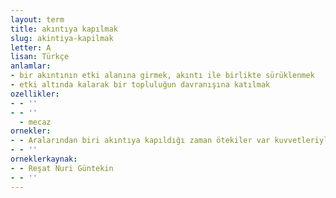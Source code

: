 ```yaml
---
layout: term
title: akıntıya kapılmak
slug: akintiya-kapilmak
letter: A
lisan: Türkçe
anlamlar:
- bir akıntının etki alanına girmek, akıntı ile birlikte sürüklenmek
- etki altında kalarak bir topluluğun davranışına katılmak
ozellikler:
- - ''
- - ''
  - mecaz
ornekler:
- - Aralarından biri akıntıya kapıldığı zaman ötekiler var kuvvetleriyle dayanarak onu geri çekiyorlardı.
- - ''
orneklerkaynak:
- - Reşat Nuri Güntekin
- - ''
---
```

